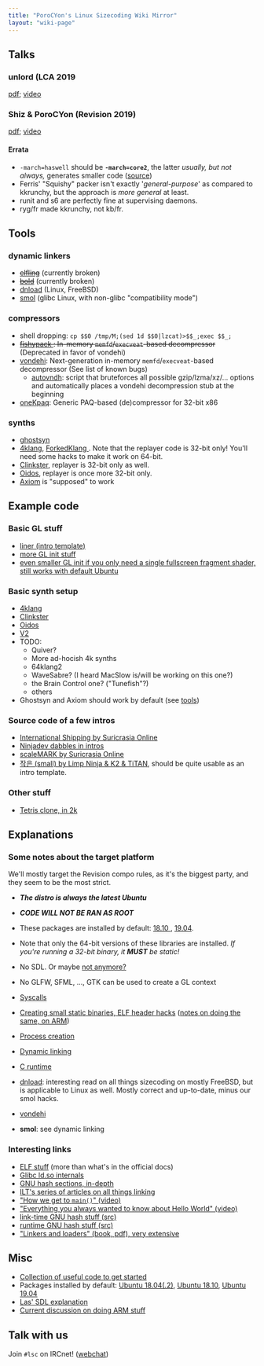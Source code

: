 ```yaml
---
title: "PoroCYon's Linux Sizecoding Wiki Mirror"
layout: "wiki-page"
---
```


## Talks

### unlord (LCA 2019

[pdf](https://people.xiph.org/~unlord/LCA2019.pdf);
[video](https://www.youtube.com/watch?v=J5WX-wN_RKY)

### Shiz & PoroCYon (Revision 2019)

[pdf](https://pcy.ulyssis.be/pres/Lin.pdf);
[video](https://www.youtube.com/watch?v=a03HXo8a_Io)

#### Errata

* `-march=haswell` should be **`-march=core2`**,
  the latter *usually, but not always,* generates smaller code
  ([source](https://github.com/faemiyah/dnload#compiler-flags))
* Ferris' "Squishy" packer isn't exactly '*general-purpose*'
  as compared to kkrunchy, but the approach is *more general* at least.
* runit and s6 are perfectly fine at supervising daemons.
* ryg/fr made kkrunchy, not kb/fr.


## Tools

### dynamic linkers

* ~~[elfling](https://github.com/google/elfling)~~ (currently broken)
* ~~[bold](http://www.alrj.org/pages/bold.html)~~ (currently broken)
* [dnload](https://github.com/faemiyah/dnload) (Linux, FreeBSD)
* [smol](https://github.com/Shizmob/smol) (glibc Linux, with non-glibc
  "compatibility mode")

### compressors

* shell dropping: `cp $$0 /tmp/M;(sed 1d $$0|lzcat)>$$_;exec $$_;`
* ~~[fishypack
  ](https://bitbucket.org/blackle_mori/cenotaph4soda/src/master/packer/?at=master):
  In-memory `memfd`/`execveat`-based decompressor~~ (Deprecated in favor of vondehi)
* [vondehi](https://gitlab.com/PoroCYon/vondehi): Next-generation in-memory
  `memfd`/`execveat`-based decompressor (See list of known bugs)
  * [autovndh](https://gitlab.com/snippets/1800243): script that bruteforces
    all possible gzip/lzma/xz/... options and automatically places a vondehi
    decompression stub at the beginning
* [oneKpaq](https://github.com/temisu/oneKpaq): Generic PAQ-based
  (de)compressor for 32-bit x86

### synths

* [ghostsyn](https://github.com/Juippi/ghostsyn)
* [4klang](https://www.pouet.net/prod.php?which=53398), [ForkedKlang
  ](https://www.pouet.net/topic.php?which=11312). Note that the replayer code
  is 32-bit only! You'll need some hacks to make it work on 64-bit.
* [Clinkster](https://www.pouet.net/prod.php?which=61592), replayer is 32-bit
  only as well.
* [Oidos](https://www.pouet.net/prod.php?which=69524), replayer is once more
  32-bit only.
* [Axiom](https://github.com/monadgroup/axiom/) is "supposed" to work

## Example code

### Basic GL stuff

* [liner (intro template)](https://github.com/shizmob/liner)
* [more GL init stuff](https://github.com/blackle/Linux-OpenGL-Examples/)
* [even smaller GL init if you only need a single fullscreen fragment shader,
   still works with default Ubuntu](https://github.com/blackle/Clutter-1k/)

### Basic synth setup

* [4klang](https://gitlab.com/PoroCYon/4klang-linux/tree/master/4klang)
* [Clinkster](https://gitlab.com/PoroCYon/4klang-linux/tree/master/clinkster)
* [Oidos](https://gitlab.com/PoroCYon/4klang-linux/tree/master/oidos)
* [V2](https://gitlab.com/PoroCYon/4klang-linux/tree/master/v2)
* TODO:
  * Quiver?
  * More ad-hocish 4k synths
  * 64klang2
  * WaveSabre? (I heard MacSlow is/will be working on this one?)
  * the Brain Control one? ("Tunefish"?)
  * others
* Ghostsyn and Axiom should work by default (see [tools](/tools))

### Source code of a few intros

* [International Shipping by Suricrasia Online
  ](https://bitbucket.org/blackle_mori/international-shipping)
* [Ninjadev dabbles in intros](https://github.com/aleksanb/fourkay)
* [scaleMARK by Suricrasia Online](https://bitbucket.org/blackle_mori/scalemark)
* [작은 (small) by Limp Ninja & K2 & TiTAN](https://gitlab.com/PoroCYon/linux-4k-intro-template),
  should be quite usable as an intro template.

### Other stuff

* [Tetris clone, in 2k](https://github.com/donnerbrenn/Tetris2k)

## Explanations

### Some notes about the target platform

We'll mostly target the Revision compo rules, as it's the biggest party, and
they seem to be the most strict.

* ***The distro is always the latest Ubuntu***
* ***CODE WILL NOT BE RAN AS ROOT***
* These packages are installed by default: [18.10
  ](http://releases.ubuntu.com/18.10/ubuntu-18.10-desktop-amd64.manifest),
  [19.04](http://releases.ubuntu.com/19.04/ubuntu-19.04-desktop-amd64.manifest).
* Note that only the 64-bit versions of these libraries are installed. *If
  you're running a 32-bit binary, it **MUST** be static!*
* No SDL. Or maybe [not anymore?](lsc-wiki-las-sdl-revision)
* No GLFW, SFML, ..., GTK can be used to create a GL context

* [Syscalls](lsc-wiki-syscalls)
* [Creating small static binaries, ELF header
  hacks](https://www.muppetlabs.com/~breadbox/software/tiny/teensy.html) ([notes on doing the same, on ARM](lsc-wiki-tinyelf-arm))
* [Process creation](lsc-wiki-proc)
* [Dynamic linking](lsc-wiki-rtld)
* [C runtime](lsc-wiki-crt)

* [dnload](https://github.com/faemiyah/dnload/blob/master/README.rst):
  interesting read on all things sizecoding on mostly FreeBSD, but is
  applicable to Linux as well. Mostly correct and up-to-date, minus
  our smol hacks.
* [vondehi](lsc-wiki-vondehi)
* **smol**: see dynamic linking

### Interesting links

* [ELF stuff](https://www.cs.stevens.edu/~jschauma/631A/elf.html) (more than what's in the official docs)
* [Glibc ld.so internals](http://s.eresi-project.org/inc/articles/elf-rtld.txt)
* [GNU hash sections, in-depth](https://web.archive.org/web/20111022202443/http://blogs.oracle.com/ali/entry/gnu_hash_elf_sections)
* [ILT's series of articles on all things linking](https://www.airs.com/blog/archives/38)
* ["How we get to `main()`" (video)](https://www.youtube.com/watch?v=dOfucXtyEsU)
* ["Everything you always wanted to know about Hello World" (video)](https://archive.fosdem.org/2017/schedule/event/hello_world/)
* [link-time GNU hash stuff (src)](https://sourceware.org/git/?p=binutils.git;a=blob_plain;f=bfd/elf.c)
* [runtime GNU hash stuff (src)](https://sourceware.org/git/?p=glibc.git;a=blob_plain;f=elf/dl-lookup.c)
* ["Linkers and loaders" (book, pdf), very extensive](http://becbapatla.ac.in/cse/naveenv/docs/LL1.pdf)

## Misc

* [Collection of useful code to get started](https://weeaboo.software/lsc)
* Packages installed by default: [Ubuntu 18.04(.2)](http://releases.ubuntu.com/18.04.2/ubuntu-18.04.2-desktop-amd64.manifest), [Ubuntu 18.10](http://releases.ubuntu.com/18.10/ubuntu-18.10-desktop-amd64.manifest), [Ubuntu 19.04](http://releases.ubuntu.com/19.04/ubuntu-19.04-desktop-amd64.manifest)
* [Las' SDL explanation](lsc-wiki-las-sdl-revision)
* [Current discussion on doing ARM stuff](lsc-wiki-tinyelf-arm)

## Talk with us

Join `#lsc` on IRCnet! ([webchat](https://webchat.ircnet.net/?channels=lsc))

